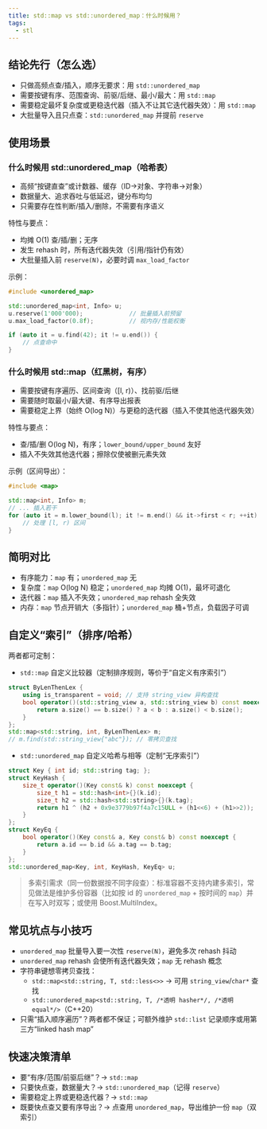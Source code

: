 ```yaml
---
title: std::map vs std::unordered_map：什么时候用？
tags:
  - stl
---
```


## 结论先行（怎么选）

- 只做高频点查/插入，顺序无要求：用 `std::unordered_map`
- 需要按键有序、范围查询、前驱/后继、最小/最大：用 `std::map`
- 需要稳定最坏复杂度或更稳迭代器（插入不让其它迭代器失效）：用 `std::map`
- 大批量导入且只点查：`std::unordered_map` 并提前 `reserve`

## 使用场景

### 什么时候用 std::unordered_map（哈希表）

- 高频“按键直查”或计数器、缓存（ID→对象、字符串→对象）
- 数据量大、追求吞吐与低延迟，键分布均匀
- 只需要存在性判断/插入/删除，不需要有序语义

特性与要点：
- 均摊 O(1) 查/插/删；无序
- 发生 rehash 时，所有迭代器失效（引用/指针仍有效）
- 大批量插入前 `reserve(N)`，必要时调 `max_load_factor`

示例：

```cpp
#include <unordered_map>

std::unordered_map<int, Info> u;
u.reserve(1'000'000);             // 批量插入前预留
u.max_load_factor(0.8f);          // 视内存/性能权衡

if (auto it = u.find(42); it != u.end()) {
    // 点查命中
}
```

### 什么时候用 std::map（红黑树，有序）

- 需要按键有序遍历、区间查询（[l, r)）、找前驱/后继
- 需要随时取最小/最大键、有序导出报表
- 需要稳定上界（始终 O(log N)）与更稳的迭代器（插入不使其他迭代器失效）

特性与要点：
- 查/插/删 O(log N)，有序；`lower_bound/upper_bound` 友好
- 插入不失效其他迭代器；擦除仅使被删元素失效

示例（区间导出）：

```cpp
#include <map>

std::map<int, Info> m;
// ... 插入若干
for (auto it = m.lower_bound(l); it != m.end() && it->first < r; ++it) {
    // 处理 [l, r) 区间
}
```

## 简明对比

- 有序能力：`map` 有；`unordered_map` 无
- 复杂度：`map` O(log N) 稳定；`unordered_map` 均摊 O(1)，最坏可退化
- 迭代器：`map` 插入不失效；`unordered_map` rehash 全失效
- 内存：`map` 节点开销大（多指针）；`unordered_map` 桶+节点，负载因子可调

## 自定义“索引”（排序/哈希）

两者都可定制：

- `std::map` 自定义比较器（定制排序规则，等价于“自定义有序索引”）

```cpp
struct ByLenThenLex {
    using is_transparent = void; // 支持 string_view 异构查找
    bool operator()(std::string_view a, std::string_view b) const noexcept {
        return a.size() == b.size() ? a < b : a.size() < b.size();
    }
};
std::map<std::string, int, ByLenThenLex> m;
// m.find(std::string_view{"abc"}); // 零拷贝查找
```

- `std::unordered_map` 自定义哈希与相等（定制“无序索引”）

```cpp
struct Key { int id; std::string tag; };
struct KeyHash {
    size_t operator()(Key const& k) const noexcept {
        size_t h1 = std::hash<int>{}(k.id);
        size_t h2 = std::hash<std::string>{}(k.tag);
        return h1 ^ (h2 + 0x9e3779b97f4a7c15ULL + (h1<<6) + (h1>>2));
    }
};
struct KeyEq {
    bool operator()(Key const& a, Key const& b) const noexcept {
        return a.id == b.id && a.tag == b.tag;
    }
};
std::unordered_map<Key, int, KeyHash, KeyEq> u;
```

> 多索引需求（同一份数据按不同字段查）：标准容器不支持内建多索引，常见做法是维护多份容器（比如按 id 的 `unordered_map` + 按时间的 `map`）并在写入时双写；或使用 Boost.MultiIndex。

## 常见坑点与小技巧

- `unordered_map` 批量导入要一次性 `reserve(N)`，避免多次 rehash 抖动
- `unordered_map` rehash 会使所有迭代器失效；`map` 无 rehash 概念
- 字符串键想零拷贝查找：
  - `std::map<std::string, T, std::less<>>` → 可用 `string_view`/`char*` 查找
  - `std::unordered_map<std::string, T, /*透明 hasher*/, /*透明 equal*/>`（C++20）
- 只需“插入顺序遍历”？两者都不保证；可额外维护 `std::list` 记录顺序或用第三方“linked hash map”

## 快速决策清单

- 要“有序/范围/前驱后继”？→ `std::map`
- 只要快点查，数据量大？→ `std::unordered_map`（记得 `reserve`）
- 需要稳定上界或更稳迭代器？→ `std::map`
- 既要快点查又要有序导出？→ 点查用 `unordered_map`，导出维护一份 `map`（双索引）

